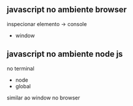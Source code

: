 
## javascript no ambiente browser
inspecionar elemento -> console
* window


## javascript no ambiente node js

no terminal
* node
* global

similar ao window no browser
